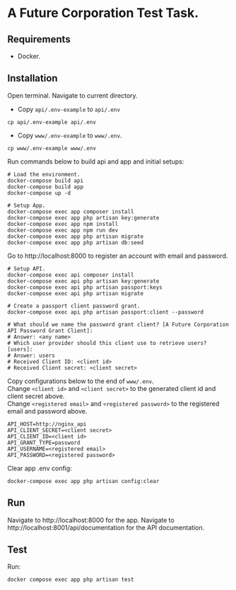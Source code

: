 # A Future Corporation Test Task.

## Requirements
- Docker.

## Installation
Open terminal. Navigate to current directory.

- Copy `api/.env-example` to `api/.env`
```
cp api/.env-example api/.env
```
- Copy `www/.env-example` to `www/.env`.
```
cp www/.env-example www/.env
```

Run commands below to build api and app and initial setups:

```
# Load the environment.
docker-compose build api
docker-compose build app
docker-compose up -d

# Setup App.
docker-compose exec app composer install
docker-compose exec app php artisan key:generate
docker-compose exec app npm install
docker-compose exec app npm run dev
docker-compose exec app php artisan migrate
docker-compose exec app php artisan db:seed
```

Go to http://localhost:8000 to register an account with email and password.

```
# Setup API.
docker-compose exec api composer install
docker-compose exec api php artisan key:generate
docker-compose exec api php artisan passport:keys
docker-compose exec api php artisan migrate

# Create a passport client password grant.
docker-compose exec api php artisan passport:client --password

# What should we name the password grant client? [A Future Corporation API Password Grant Client]:
# Answer: <any name>
# Which user provider should this client use to retrieve users? [users]:
# Answer: users
# Received Client ID: <client id>
# Received Client secret: <client secret>
```

Copy configurations below to the end of `www/.env`. \
Change `<client id>` and `<client secret>` to the generated client id and client secret above. \
Change `<registered email>` and `<registered password>` to the registered email and password above. 
```
API_HOST=http://nginx_api
API_CLIENT_SECRET=<client secret>
API_CLIENT_ID=<client id>
API_GRANT_TYPE=password
API_USERNAME=<registered email>
API_PASSWORD=<registered password>
```

Clear app .env config:
```
docker-compose exec app php artisan config:clear
````

## Run
Navigate to http://localhost:8000 for the app.
Navigate to http://localhost:8001/api/documentation for the API documentation.

## Test
Run:
```
docker compose exec app php artisan test
```
